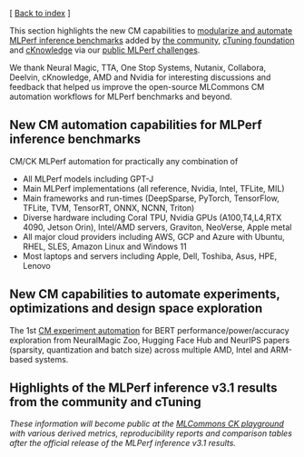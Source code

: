 [ [Back to index](README.md) ]

This section highlights the new CM capabilities 
to [modularize and automate MLPerf inference benchmarks](https://github.com/mlcommons/ck/tree/master/docs/mlperf)
added by [the community](https://access.cknowledge.org/playground/?action=contributors), 
[cTuning foundation](https://cTuning.org) and [cKnowledge](https://www.linkedin.com/company/cknowledge)
via our [public MLPerf challenges](https://access.cknowledge.org/playground/?action=challenges).

We thank Neural Magic, TTA, One Stop Systems, Nutanix, Collabora, Deelvin, cKnowledge, AMD and Nvidia
for interesting discussions and feedback that helped us improve the open-source MLCommons CM automation workflows
for MLPerf benchmarks and beyond.

## New CM automation capabilities for MLPerf inference benchmarks

CM/CK MLPerf automation for practically any combination of 
* All MLPerf models including GPT-J
* Main MLPerf implementations (all reference, Nvidia, Intel, TFLite, MIL)
* Main frameworks and run-times (DeepSparse, PyTorch, TensorFlow, TFLite, TVM, TensorRT, ONNX, NCNN, Triton)
* Diverse hardware including Coral TPU, Nvidia GPUs (A100,T4,L4,RTX 4090, Jetson Orin), Intel/AMD servers, Graviton, NeoVerse, Apple metal
* All major cloud providers including AWS, GCP and Azure with Ubuntu, RHEL, SLES, Amazon Linux and Windows 11
* Most laptops and servers including Apple, Dell, Toshiba, Asus, HPE, Lenovo

## New CM capabilities to automate experiments, optimizations and design space exploration

The 1st [CM experiment automation](https://github.com/mlcommons/ck/blob/master/cm-mlops/automation/experiment/README-extra.md) 
for BERT performance/power/accuracy exploration from NeuralMagic Zoo, Hugging Face Hub and NeurIPS papers
(sparsity, quantization and batch size) across multiple AMD, Intel and
ARM-based systems.

## Highlights of the MLPerf inference v3.1 results from the community and cTuning

*These information will become public at the [MLCommons CK playground](https://access.cKnowledge.org)
 with various derived metrics, reproducibility reports and comparison tables
 after the official release of the MLPerf inference v3.1 results.*
